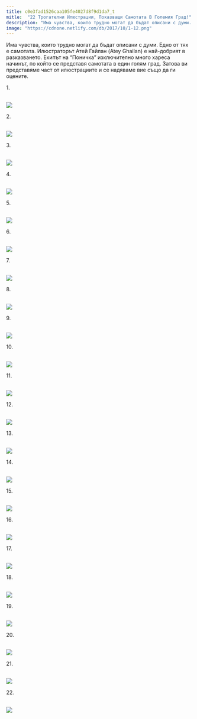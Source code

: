 ```yaml
---
title: c0e3fad1526caa105fe4027d8f9d1da7_t
mitle:  "22 Трогателни Илюстрации, Показващи Самотата В Големия Град!"
description: "Има чувства, които трудно могат да бъдат описани с думи. Едно от тях е самотата. Илюстраторът Атей Гайлан (Atey Ghailan) е най-добрият в разказването. Екипът на &qout;Поничка&qout; из�"
image: "https://cdnone.netlify.com/db/2017/10/1-12.png"
---
```


 <p>Има чувства, които трудно могат да бъдат описани с думи. Едно от тях е самотата. Илюстраторът Атей Гайлан (Atey Ghailan) е най-добрият в разказването. Екипът на “Поничка” изключително много хареса начинът, по който се представя самотата в един голям град. Затова ви представяме част от илюстрациите и се надяваме вие също да ги оцените.</p>      <p>1.</p> <p> <br/><img src="https://cdnone.netlify.com/db/2017/10/1-12.png"/></p> <p>2.</p>      <p> <br/><img src="https://cdnone.netlify.com/db/2017/10/2-9.png"/></p> <p>3.</p> <p> <br/><img src="https://cdnone.netlify.com/db/2017/10/3-8.png"/></p> <p>4.</p>      <p> <br/><img src="https://cdnone.netlify.com/db/2017/10/4-4.png"/></p> <p>5.</p> <p> <br/><img src="https://cdnone.netlify.com/db/2017/10/5-13.png"/></p> <p>6.</p> <p> <br/><img src="https://cdnone.netlify.com/db/2017/10/6-12.png"/></p> <p>7.</p>      <p> <br/><img src="https://cdnone.netlify.com/db/2017/10/7-11.png"/></p> <p>8.</p> <p> <br/><img src="https://cdnone.netlify.com/db/2017/10/8-8.png"/></p> <p>9.</p>      <p> <br/><img src="https://cdnone.netlify.com/db/2017/10/9-8.png"/></p> <p>10.</p> <p> <br/><img src="https://cdnone.netlify.com/db/2017/10/10-7.png"/></p> <p>11.</p> <p> <br/><img src="https://cdnone.netlify.com/db/2017/10/11-8.png"/></p> <p>12.</p> <p> <br/><img src="https://cdnone.netlify.com/db/2017/10/12-9.png"/></p> <p>13.</p> <p> <br/><img src="https://cdnone.netlify.com/db/2017/10/13-9.png"/></p> <p>14.</p> <p> <br/><img src="https://cdnone.netlify.com/db/2017/10/14-8.png"/></p> <p>15.</p> <p> <br/><img src="https://cdnone.netlify.com/db/2017/10/15-7.png"/></p> <p>16.</p> <p> <br/><img src="https://cdnone.netlify.com/db/2017/10/16-6.png"/></p> <p>17.</p> <p> <br/><img src="https://cdnone.netlify.com/db/2017/10/17-5.png"/></p> <p>18.</p> <p> <br/><img src="https://cdnone.netlify.com/db/2017/10/18-6.png"/></p> <p>19.</p> <p> <br/><img src="https://cdnone.netlify.com/db/2017/10/19-3.png"/></p> <p>20.</p> <p> <br/><img src="https://cdnone.netlify.com/db/2017/10/20-4.png"/></p> <p>21.</p> <p> <br/><img src="https://cdnone.netlify.com/db/2017/10/21-5.png"/></p> <p>22.</p> <p> <br/><img src="https://cdnone.netlify.com/db/2017/10/22.png"/></p> <p> </p>       